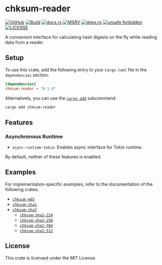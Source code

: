 # chksum-reader

[![GitHub](https://img.shields.io/badge/github-chksum--rs%2Freader-24292e?style=flat-square&logo=github "GitHub")](https://github.com/chksum-rs/reader)
[![Build](https://img.shields.io/github/actions/workflow/status/chksum-rs/reader/rust.yml?branch=master&style=flat-square&logo=github "Build")](https://github.com/chksum-rs/reader/actions/workflows/rust.yml)
[![docs.rs](https://img.shields.io/docsrs/chksum-reader?style=flat-square&logo=docsdotrs "docs.rs")](https://docs.rs/chksum-reader/)
[![MSRV](https://img.shields.io/badge/MSRV-1.70.0-informational?style=flat-square "MSRV")](https://github.com/chksum-rs/reader/blob/master/Cargo.toml)
[![deps.rs](https://deps.rs/crate/chksum-reader/0.1.0/status.svg?style=flat-square "deps.rs")](https://deps.rs/crate/chksum-reader/0.1.0)
[![unsafe forbidden](https://img.shields.io/badge/unsafe-forbidden-success.svg?style=flat-square "unsafe forbidden")](https://github.com/rust-secure-code/safety-dance)
[![LICENSE](https://img.shields.io/github/license/chksum-rs/reader?style=flat-square "LICENSE")](https://github.com/chksum-rs/reader/blob/master/LICENSE)

A convenient interface for calculating hash digests on the fly while reading data from a reader.

## Setup

To use this crate, add the following entry to your `Cargo.toml` file in the `dependencies` section:

```toml
[dependencies]
chksum-reader = "0.1.0"
```

Alternatively, you can use the [`cargo add`](https://doc.rust-lang.org/cargo/commands/cargo-add.html) subcommand:

```sh
cargo add chksum-reader
```

## Features

### Asynchronous Runtime

* `async-runtime-tokio`: Enables async interface for Tokio runtime.

By default, neither of these features is enabled.

## Examples

For implementation-specific examples, refer to the documentation of the following crates:

* [`chksum-md5`](https://crates.io/crates/chksum-md5)
* [`chksum-sha1`](https://crates.io/crates/chksum-sha1)
* [`chksum-sha2`](https://crates.io/crates/chksum-sha2)
    * [`chksum-sha2-224`](http://crates.io/crates/chksum-sha2-224)
    * [`chksum-sha2-256`](http://crates.io/crates/chksum-sha2-256)
    * [`chksum-sha2-384`](http://crates.io/crates/chksum-sha2-384)
    * [`chksum-sha2-512`](http://crates.io/crates/chksum-sha2-512)

## License

This crate is licensed under the MIT License.
